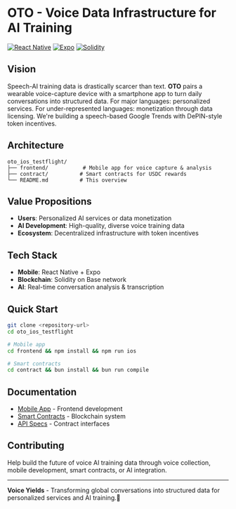 # OTO - Voice Data Infrastructure for AI Training

[![React Native](https://img.shields.io/badge/React%20Native-0.79.5-blue.svg)](https://reactnative.dev/)
[![Expo](https://img.shields.io/badge/Expo-~53.0.17-000020.svg)](https://expo.dev/)
[![Solidity](https://img.shields.io/badge/Solidity-0.8.28-363636.svg)](https://soliditylang.org/)

## Vision

Speech-AI training data is drastically scarcer than text. **OTO** pairs a wearable voice-capture device with a smartphone app to turn daily conversations into structured data. For major languages: personalized services. For under-represented languages: monetization through data licensing. We're building a speech-based Google Trends with DePIN-style token incentives.

## Architecture

```
oto_ios_testflight/
├── frontend/           # Mobile app for voice capture & analysis
├── contract/          # Smart contracts for USDC rewards
└── README.md          # This overview
```

## Value Propositions

- **Users**: Personalized AI services or data monetization
- **AI Development**: High-quality, diverse voice training data
- **Ecosystem**: Decentralized infrastructure with token incentives

## Tech Stack

- **Mobile**: React Native + Expo
- **Blockchain**: Solidity on Base network
- **AI**: Real-time conversation analysis & transcription

## Quick Start

```bash
git clone <repository-url>
cd oto_ios_testflight

# Mobile app
cd frontend && npm install && npm run ios

# Smart contracts
cd contract && bun install && bun run compile
```

## Documentation

- [Mobile App](./frontend/README.md) - Frontend development
- [Smart Contracts](./contract/README.md) - Blockchain system
- [API Specs](./contract/docs/API_SPECIFICATION.md) - Contract interfaces

## Contributing

Help build the future of voice AI training data through voice collection, mobile development, smart contracts, or AI integration.

---

**Voice Yields** - Transforming global conversations into structured data for personalized services and AI training.🦄
